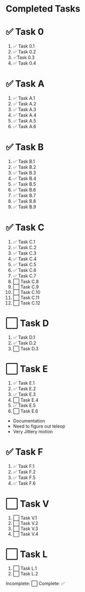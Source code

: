 # Completed Tasks

# ✅ Task 0
1. ✅ Task 0.1
1. ✅ Task 0.2
1. ✅Task 0.3
1. ✅ Task 0.4

# ✅ Task A
1. ✅ Task A.1
2. ✅ Task A.2
3. ✅ Task A.3
3. ✅ Task A.4
3. ✅ Task A.5
3. ✅ Task A.6

# ✅ Task B
1. ✅ Task B.1
1. ✅ Task B.2
1. ✅ Task B.3
1. ✅ Task B.4
1. ✅ Task B.5
1. ✅ Task B.6
1. ✅ Task B.7
1. ✅ Task B.8
1. ✅ Task B.9

# ✅ Task C 
1. ✅ Task C.1
1. ✅ Task C.2
1. ✅ Task C.3
1. ✅ Task C.4
1. ✅ Task C.5
1. ✅ Task C.6
1. ✅ Task C.7
1. ⬜ Task C.8
1. ⬜ Task C.9
1. ⬜ Task C.10
1. ⬜ Task C.11
1. ⬜ Task C.12


# ⬜ Task D
1. ✅ Task D.1
1. ✅ Task D.2
1. ⬜ Task D.3

# ⬜ Task E
1. ✅ Task E.1
1. ✅ Task E.2
1. ✅ Task E.3
1. ⬜ Task E.4
1. ✅ Task E.5
1. ⬜ Task E.6
- Documentation
- Need to figure out teleop
- Very Jittery motion

# ✅ Task F
1. ✅ Task F.1
1. ✅ Task F.2
1. ✅ Task F.5
1. ✅ Task F.6

# ⬜ Task V
1. ⬜ Task V.1
1. ⬜ Task V.2
1. ⬜ Task V.3
1. ⬜ Task V.4

# ⬜ Task L
1. ⬜ Task L.1
1. ⬜ Task L.2



Incomplete: ⬜
Complete: ✅